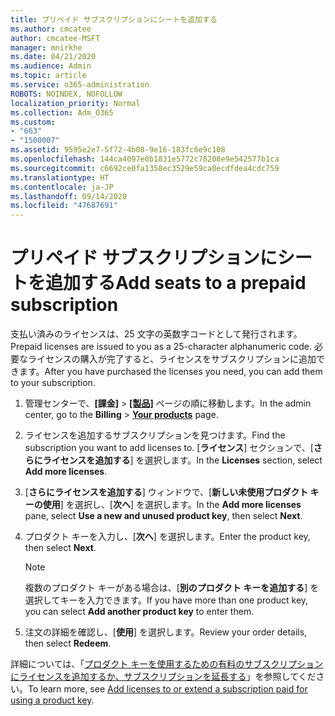 ```yaml
---
title: プリペイド サブスクリプションにシートを追加する
ms.author: cmcatee
author: cmcatee-MSFT
manager: mnirkhe
ms.date: 04/21/2020
ms.audience: Admin
ms.topic: article
ms.service: o365-administration
ROBOTS: NOINDEX, NOFOLLOW
localization_priority: Normal
ms.collection: Adm_O365
ms.custom:
- "663"
- "1500007"
ms.assetid: 9595e2e7-5f72-4b08-9e16-183fc6e9c108
ms.openlocfilehash: 144ca4097e0b1831e5772c78208e9e542577b1ca
ms.sourcegitcommit: c6692ce0fa1358ec3529e59ca0ecdfdea4cdc759
ms.translationtype: HT
ms.contentlocale: ja-JP
ms.lasthandoff: 09/14/2020
ms.locfileid: "47687691"
---
```

# <a name="add-seats-to-a-prepaid-subscription"></a><span data-ttu-id="395f1-102">プリペイド サブスクリプションにシートを追加する</span><span class="sxs-lookup"><span data-stu-id="395f1-102">Add seats to a prepaid subscription</span></span>

<span data-ttu-id="395f1-103">支払い済みのライセンスは、25 文字の英数字コードとして発行されます。</span><span class="sxs-lookup"><span data-stu-id="395f1-103">Prepaid licenses are issued to you as a 25-character alphanumeric code.</span></span> <span data-ttu-id="395f1-104">必要なライセンスの購入が完了すると、ライセンスをサブスクリプションに追加できます。</span><span class="sxs-lookup"><span data-stu-id="395f1-104">After you have purchased the licenses you need, you can add them to your subscription.</span></span> 

1. <span data-ttu-id="395f1-105">管理センターで、**[課金]** > **[[製品]](https://go.microsoft.com/fwlink/p/?linkid=842054)** ページの順に移動します。</span><span class="sxs-lookup"><span data-stu-id="395f1-105">In the admin center, go to the **Billing** > **[Your products](https://go.microsoft.com/fwlink/p/?linkid=842054)** page.</span></span>

2. <span data-ttu-id="395f1-106">ライセンスを追加するサブスクリプションを見つけます。</span><span class="sxs-lookup"><span data-stu-id="395f1-106">Find the subscription you want to add licenses to.</span></span> <span data-ttu-id="395f1-107">[**ライセンス**] セクションで、[**さらにライセンスを追加する**] を選択します。</span><span class="sxs-lookup"><span data-stu-id="395f1-107">In the **Licenses** section, select **Add more licenses**.</span></span>

3. <span data-ttu-id="395f1-108">[**さらにライセンスを追加する**] ウィンドウで、[**新しい未使用プロダクト キーの使用**] を選択し、[**次へ**] を選択します。</span><span class="sxs-lookup"><span data-stu-id="395f1-108">In the **Add more licenses** pane, select **Use a new and unused product key**, then select **Next**.</span></span>

4. <span data-ttu-id="395f1-109">プロダクト キーを入力し、[**次へ**] を選択します。</span><span class="sxs-lookup"><span data-stu-id="395f1-109">Enter the product key, then select **Next**.</span></span>

    > [!NOTE]
    > <span data-ttu-id="395f1-110">複数のプロダクト キーがある場合は、[**別のプロダクト キーを追加する**] を選択してキーを入力できます。</span><span class="sxs-lookup"><span data-stu-id="395f1-110">If you have more than one product key, you can select **Add another product key** to enter them.</span></span>

5. <span data-ttu-id="395f1-111">注文の詳細を確認し、[**使用**] を選択します。</span><span class="sxs-lookup"><span data-stu-id="395f1-111">Review your order details, then select **Redeem**.</span></span>

<span data-ttu-id="395f1-112">詳細については、「[プロダクト キーを使用するための有料のサブスクリプションにライセンスを追加するか、サブスクリプションを延長する](https://docs.microsoft.com/microsoft-365/commerce/licenses/add-licenses-using-product-key)」を参照してください。</span><span class="sxs-lookup"><span data-stu-id="395f1-112">To learn more, see [Add licenses to or extend a subscription paid for using a product key](https://docs.microsoft.com/microsoft-365/commerce/licenses/add-licenses-using-product-key).</span></span>